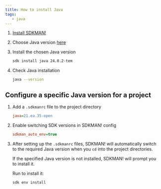```yaml
---
title: How to install Java
tags:
   - java
---
```

<!-- steps -->
1. [Install SDKMAN!](how-to-install-sdkman)

2. Choose Java version [here](https://sdkman.io/jdks/)

3. Install the chosen Java version

   ```bash
   sdk install java 24.0.2-tem
   ```

4. Check Java installation

   ```bash
   java --version
   ```

## Configure a specific Java version for a project

<!-- steps -->
1. Add a `.sdkmanrc` file to the project directory

   ```ini title=".sdkmanrc"
   java=21.ea.35-open
   ```

2. Enable switching SDK versions in SDKMAN! config

   ```ini title="~/.sdkman/etc/config"
   sdkman_auto_env=true
   ```

3. After setting up the `.sdkmanrc` files, SDKMAN! will automatically switch to the required Java version when you `cd` into the project directories.

   If the specified Java version is not installed, SDKMAN! will prompt you to install it.

   Run to install it:

   ```bash
   sdk env install
   ```

